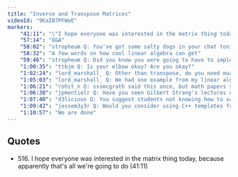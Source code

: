 ```yaml
---
title: "Inverse and Transpose Matrices"
videoId: "9KaIB7PFWeE"
markers:
    "41:11": "\"I hope everyone was interested in the matrix thing today\" (!quote 516))"
    "57:14": "Q&A"
    "58:02": "stropheum Q: You've got some salty dogs in your chat tonight, Casey"
    "58:32": "A few words on how cool linear algebra can get"
    "59:46": "stropheum Q: Did you know you were going to have to implement the sort of reverse mapping when you took that shortcut before? Was it a deliberate choice or just a cut corner that had to be uncut?"
    "1:00:35": "ttbjm Q: Is your elbow okay? Are you okay?"
    "1:02:24": "lord_marshall_ Q: Other than transpose, do you need much more from linear?"
    "1:05:03": "lord_marshall_ Q: We had one example from my linear algebra class in the book, that used computers. Was surprised to see it here"
    "1:06:21": "rohit_n Q: sssmcgrath said this once, but math papers should be published with C source code"
    "1:06:38": "jpmontielr Q: Have you seen Gilbert Strang's lectures on linear algebra?"
    "1:07:40": "d3licious Q: You suggest students not knowing how to solve linear algebra problems by hand?"
    "1:09:42": "jessem3y3r Q: Would you consider using C++ templates for matrices, say in 3D programming?"
    "1:10:57": "We are done"
---
```


## Quotes

* 516\. I hope everyone was interested in the matrix thing today, because apparently that's all we're going to do (41:11)
